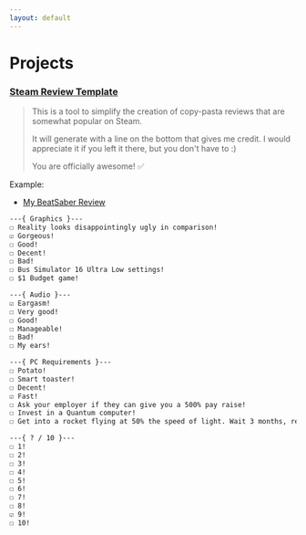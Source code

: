 ```yaml
---
layout: default
---
```


# **Projects**

### [Steam Review Template](https://bigflubba.github.io/steam-review-template)

> This is a tool to simplify the creation of copy-pasta reviews that are somewhat popular on Steam.
> 
> It will generate with a line on the bottom that gives me credit. I would appreciate it if you left it there, but you don't have to :)
> 
> You are officially awesome! ✅

Example:

*   [My BeatSaber Review](https://steamcommunity.com/id/BigFlubba/recommended/620980/)

```txt
---{ Graphics }---
☐ Reality looks disappointingly ugly in comparison!
☑ Gorgeous!
☐ Good!
☐ Decent!
☐ Bad!
☐ Bus Simulator 16 Ultra Low settings!
☐ $1 Budget game!

---{ Audio }---
☑ Eargasm!
☐ Very good!
☐ Good!
☐ Manageable!
☐ Bad!
☐ My ears!

---{ PC Requirements }---
☐ Potato!
☐ Smart toaster!
☐ Decent!
☑ Fast!
☐ Ask your employer if they can give you a 500% pay raise!
☐ Invest in a Quantum computer!
☐ Get into a rocket flying at 50% the speed of light. Wait 3 months, return to Earth, then play the game!

---{ ? / 10 }---
☐ 1!
☐ 2!
☐ 3!
☐ 4!
☐ 5!
☐ 6!
☐ 7!
☐ 8!
☑ 9!
☐ 10!
```
